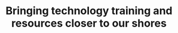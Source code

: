 ---
title: Bringing technology training and resources closer to our shores 
image: 'assets/images/slider/laptopstatimage.jpg'
subtitle: ''
buttons:
  - text: See Initiatives
    link: initiatives.html
    
    

---